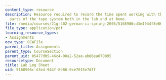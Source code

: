 ```yaml
---
content_type: resource
description: Resource required to record the time spent working with the different
  parts of the tape system both in the lab and at home.
file: /media/courses/21g-402-german-ii-spring-2005/5168906cd3e4944f8e860ce7015e7dff_MIT21G_402S05_labLogSheet.pdf
file_type: application/pdf
learning_resource_types:
- Assignments
ocw_type: OCWFile
parent_title: Assignments
parent_type: CourseSection
parent_uid: 05477db5-46c4-00a2-52ae-ab86ea070895
resourcetype: Document
title: Lab Log Sheet
uid: 5168906c-d3e4-944f-8e86-0ce7015e7dff
---
```

